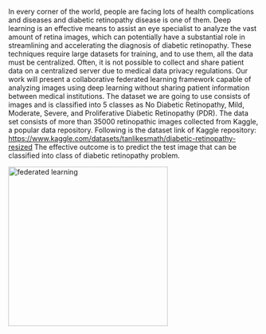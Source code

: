In every corner of the world, people are facing lots of health complications and diseases and 
diabetic retinopathy disease is one of them. Deep learning is an effective means to assist an eye 
specialist to analyze the vast amount of retina images, which can potentially have a substantial role 
in streamlining and accelerating the diagnosis of diabetic retinopathy. These techniques require 
large datasets for training, and to use them, all the data must be centralized. Often, it is not possible 
to collect and share patient data on a centralized server due to medical data privacy regulations. 
Our work will present a collaborative federated learning framework capable of analyzing images 
using deep learning without sharing patient information between medical institutions. The dataset 
we are going to use consists of images and is classified into 5 classes as No Diabetic Retinopathy, 
Mild, Moderate, Severe, and Proliferative Diabetic Retinopathy (PDR). The data set consists of 
more than 35000 retinopathic images collected from Kaggle, a popular data repository. Following 
is the dataset link of Kaggle repository:
https://www.kaggle.com/datasets/tanlikesmath/diabetic-retinopathy-resized
The effective outcome is to predict the test image that can be classified into class of diabetic 
retinopathy problem.










<img width="320" alt="federated learning" src="https://github.com/saicheedepudi/Federated-learning-and-Differential-Privacy-in-medical-context-Diabetic-Retinopathy/assets/22156200/eb9068c2-edb8-4872-a542-d1f85a29522d">
